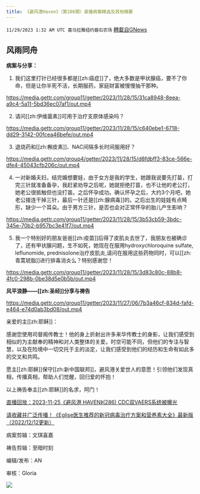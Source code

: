 ```yaml
---
title: 《避风港Haven》（第286期）直播病案精选及其他精要
---
```

`11/29/2023 1:32 AM UTC 喜马拉雅纽约磐石农场` [轉載自GNews](https://gnews.org/articles/2047406)


## **风雨同舟**

**病案与分享：**

 1. 我们这里打针已经很多都是[[zh:癌症]]了，绝大多数是甲状腺癌，要不了你命，但是让你半死不活，长期服药，家庭财富被慢慢抽干那种。

https://media.gettr.com/group11/getter/2023/11/28/15/31ca8948-8eea-a9c4-5a11-5bd36ec07af1/out.mp4

 2. 请问[[zh:伊维菌素]]可用于治疗支原体感染吗？

https://media.gettr.com/group11/getter/2023/11/28/15/c640ebe1-6718-dd29-3142-00fcea46befe/out.mp4

3. 退烧药和[[zh:槲皮素]]、NAC间隔多长时间服用好？

https://media.gettr.com/group4/getter/2023/11/28/15/d8fdbff3-83ce-566e-dfe4-45043cfb206c/out.mp4

4. 一对新婚夫妇，结完婚想要娃，由于女方是我的学生，她跟我说要先打苗，打完三针就准备备孕，我赶紧劝导之后呢，她就拒绝打苗，也不让他的老公打，她老公很抵触但也没打苗。之后怀孕成功。确认怀孕之后，大约3个月吧，她老公接连干掉三针，最后一针还是[[zh:腺病毒]]的。之后出生的娃娃有点畸形，缺少一个耳朵。由于男方三针，是否也会对正常怀孕的胎儿产生影响？

https://media.gettr.com/group11/getter/2023/11/28/15/3b53cb59-3bdc-345e-70b2-b957bc3e41f7/out.mp4

5. 我一个特别好的朋友爸爸[[zh:疫苗]]后得了皮肌炎去世了，我朋友也被确诊了，还有甲状腺问题，生不如死，她现在在服用hydroxychloroquine sulfate, leflunomide, prednisolone治疗皮肌炎,请问在服用这些药物同时，可以[[zh:青蒿琥脂]]进行排毒消炎么？特别感谢您！

https://media.gettr.com/group11/getter/2023/11/28/15/3d83c80c-88b8-4fc0-298b-0be38d5e0b5b/out.mp4

**风平浪静——[[zh:圣经]]分享与祷告**

https://media.gettr.com/group11/getter/2023/11/27/06/7b3a46cf-834d-fafd-e464-e74d0ab3bd08/out.mp4

亲爱的主[[zh:耶稣]]：

感谢您使用司督阁传教士！他的身上折射出许多来华传教士的身影，让我们感受到相似的为主献奉的精神和对人类整体的关爱。时空可能不同，但他们的专注与智慧，以及在险境中一切交托于主的淡定，让我们感受到他们的经历和生命有如此多的交叉和共鸣。

愿主[[zh:耶稣]]保守[[zh:新中国联邦]]，避风港关爱世人的意愿！引领他们发现真相，传播真相，帮助人们觉醒，回归爱的怀抱！

以上祷告奉主[[zh:耶稣]]的名求，阿门！
 
[直播回放：2023-11-25《避风港 HAVEN》(286)  CDC双VAERS系统被曝光]( https://gettr.com/streaming/p2vd0y11375)

[请收藏并广泛传播！《Eglise医生推荐的新冠病毒治疗方案和营养素大全》最新版（2022/12/12更新）](https://gettr.com/post/p21jgqd506b )

病案剪辑：文琪喜嘉

祷告剪辑：至暗时刻

编辑/发布：AN 

审核：Gloria

![](https://i.imgur.com/qSBTLX6.jpg)




